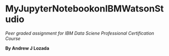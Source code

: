 # MyJupyterNotebookonIBMWatsonStudio

*Peer graded assignment for IBM Data Sciene Professional Certification Course* 

**By Andrew J Lozada**
